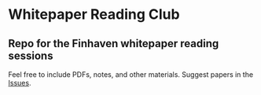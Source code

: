 # Whitepaper Reading Club
## Repo for the Finhaven whitepaper reading sessions

Feel free to include PDFs, notes, and other materials. Suggest papers in the [Issues](https://github.com/FinHaven/whitepaper-club/issues/new).
